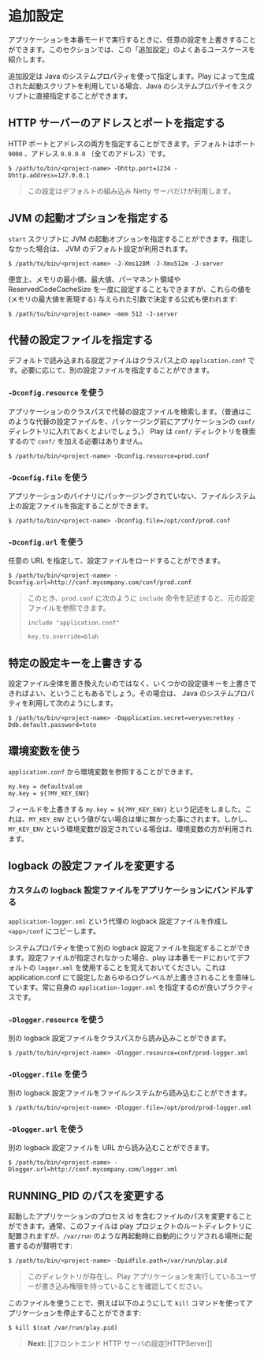 <!-- translated -->
<!--
# Additional configuration
-->
# 追加設定

<!--
When running an application in production mode you can override any configuration. This section covers the more common use cases.
-->
アプリケーションを本番モードで実行するときに、任意の設定を上書きすることができます。このセクションでは、この「追加設定」のよくあるユースケースを紹介します。

<!--
All these additional configurations are specified using Java System properties and can be used directly if you are using one of the start scripts generated by Play.
-->
追加設定は Java のシステムプロパティを使って指定します。Play によって生成された起動スクリプトを利用している場合、Java のシステムプロパテイをスクリプトに直接指定することができます。

<!--
## Specifying the HTTP server address and port
-->
## HTTP サーバーのアドレスとポートを指定する

<!--
You can provide both HTTP port and address. The default is to listen on port `9000` at the `0.0.0.0` address (all addresses).
-->
HTTP ポートとアドレスの両方を指定することができます。デフォルトはポート `9000` 、アドレス `0.0.0.0` （全てのアドレス）です。

```
$ /path/to/bin/<project-name> -Dhttp.port=1234 -Dhttp.address=127.0.0.1
```

<!--
> Note that these configuration are only provided for the default embedded Netty server.
-->
> この設定はデフォルトの組み込み Netty サーバだけが利用します。

<!--
## Specifying additional JVM arguments
-->
## JVM の起動オプションを指定する

<!--
You can specify any JVM arguments to the `start` script. Otherwise the default JVM settings will be used:
-->
`start` スクリプトに JVM の起動オプションを指定することができます。指定しなかった場合は、 JVM のデフォルト設定が利用されます。

```
$ /path/to/bin/<project-name> -J-Xms128M -J-Xmx512m -J-server
```

<!--
As a convenience you can also set memory min, max, permgen and the reserved code cache size in one go; a formula is used to
determine these values given the supplied parameter (which represents maximum memory):
-->
便宜上、メモリの最小値、最大値、パーマネント領域や ReservedCodeCacheSize を一度に設定することもできますが、これらの値を (メモリの最大値を表現する) 与えられた引数で決定する公式も使われます:

```
$ /path/to/bin/<project-name> -mem 512 -J-server
```

<!--
## Specifying alternative configuration file
-->
## 代替の設定ファイルを指定する

<!--
The default is to load the `application.conf` file from the classpath. You can specify an alternative configuration file if needed:
-->
デフォルトで読み込まれる設定ファイルはクラスパス上の `application.conf` です。必要に応じて、別の設定ファイルを指定することができます。

<!--
### Using `-Dconfig.resource`
-->
### `-Dconfig.resource` を使う

<!--
It will search for an alternative configuration file in the application classpath (you usually provide these alternative configuration files into your application `conf/` directory before packaging). Play will look into `conf/` so you don't have to add `conf/`.
-->
アプリケーションのクラスパスで代替の設定ファイルを検索します。（普通はこのような代替の設定ファイルを、パッケージング前にアプリケーションの `conf/` ディレクトリに入れておくとよいでしょう。） Play は `conf/` ディレクトリを検索するので `conf/` を加える必要はありません。

```
$ /path/to/bin/<project-name> -Dconfig.resource=prod.conf
```

<!--
### Using `-Dconfig.file`
-->
### `-Dconfig.file` を使う

<!--
You can also specify another local configuration file not packaged into the application artifacts:
-->
アプリケーションのバイナリにパッケージングされていない、ファイルシステム上の設定ファイルを指定することができます。

```
$ /path/to/bin/<project-name> -Dconfig.file=/opt/conf/prod.conf
```

<!--
### Using `-Dconfig.url`
-->
### `-Dconfig.url` を使う

<!--
You can also specify a configuration file to be loaded from any URL:
-->
任意の URL を指定して、設定ファイルをロードすることができます。

```
$ /path/to/bin/<project-name> -Dconfig.url=http://conf.mycompany.com/conf/prod.conf
```

<!--
> Note that you can always reference the original configuration file in a new `prod.conf` file using the `include` directive, such as:
> -->
> このとき、`prod.conf` に次のように `include` 命令を記述すると、元の設定ファイルを参照できます。
> 
> ```
> include "application.conf"
> 
> key.to.override=blah
> ```

<!--
## Overriding specific configuration keys
-->
## 特定の設定キーを上書きする

<!--
Sometimes you don't want to specify another complete configuration file, but just override a bunch of specific keys. You can do that by specifying then as Java System properties:
-->
設定ファイル全体を置き換えたいのではなく、いくつかの設定値キーを上書きできればよい、ということもあるでしょう。その場合は、 Java のシステムプロパティを利用して次のようにします。

```
$ /path/to/bin/<project-name> -Dapplication.secret=verysecretkey -Ddb.default.password=toto
```

<!--
## Using environment variables
-->
## 環境変数を使う

<!--
You can also reference environment variables from your `application.conf` file:
-->
`application.conf` から環境変数を参照することができます。

```
my.key = defaultvalue
my.key = ${?MY_KEY_ENV}
```

<!--
Here, the override field `my.key = ${?MY_KEY_ENV}` simply vanishes if there's no value for `MY_KEY_ENV`, but if you set an environment variable `MY_KEY_ENV` for example, it would be used.
-->
フィールドを上書きする `my.key = ${?MY_KEY_ENV}` という記述をしました。これは、`MY_KEY_ENV` という値がない場合は単に無かった事にされます。しかし、`MY_KEY_ENV` という環境変数が設定されている場合は、環境変数の方が利用されます。

<!--
## Changing the logback configuration file
-->
## logback の設定ファイルを変更する

<!--
### Bundling a custom logback configuration file with your application
-->
### カスタムの logback 設定ファイルをアプリケーションにバンドルする

<!--
Create an alternative logback config file called `application-logger.xml` and copy that to `<app>/conf`
-->
`application-logger.xml` という代理の logback 設定ファイルを作成し `<app>/conf` にコピーします。

<!--
You can also specify another logback configuration file via a System property. Please note that if the configuration file is not specified then play will use the default `logger.xml` that comes with play in the production mode. This means that any log level settings in application.conf file will be overridden. As a good practice always specify your `application-logger.xml`.
-->
システムプロパティを使って別の logback 設定ファイルを指定することができます。設定ファイルが指定されなかった場合、play は本番モードにおいてデフォルトの `logger.xml` を使用することを覚えておいてください。これは application.conf にて設定したあらゆるログレベルが上書きされることを意味しています。常に自身の `application-logger.xml` を指定するのが良いプラクティスです。

<!--
### Using `-Dlogger.resource`
-->
### `-Dlogger.resource` を使う

<!--
Specify another logback configuration file to be loaded from the classpath:
-->
別の logback 設定ファイルをクラスパスから読み込みことができます。

```
$ /path/to/bin/<project-name> -Dlogger.resource=conf/prod-logger.xml
```

<!--
### Using `-Dlogger.file`
-->
### `-Dlogger.file` を使う

<!--
Specify another logback configuration file to be loaded from the file system:
-->
別の logback 設定ファイルをファイルシステムから読み込むことができます。

```
$ /path/to/bin/<project-name> -Dlogger.file=/opt/prod/prod-logger.xml
```

<!--
### Using `-Dlogger.url`
-->
### `-Dlogger.url` を使う

<!--
Specify another logback configuration file to be loaded from an URL:
-->
別の logback 設定ファイルを URL から読み込むことができます。

```
$ /path/to/bin/<project-name> -Dlogger.url=http://conf.mycompany.com/logger.xml
```

<!--
## Changing the path of RUNNING_PID
-->
## RUNNING_PID のパスを変更する

<!--
It is possible to change the path to the file that contains the process id of the started application. Normally this file is placed in the root directory of your play project, however it is advised that you put it somewhere where it will be automatically cleared on restart, such as `/var/run`:
-->
起動したアプリケーションのプロセス id を含むファイルのパスを変更することができます。通常、このファイルは play プロジェクトのルートディレクトリに配置されますが、`/var/run` のような再起動時に自動的にクリアされる場所に配置するのが賢明です:

```
$ /path/to/bin/<project-name> -Dpidfile.path=/var/run/play.pid
```

<!--
> Make sure that the directory exists and that the user that runs the Play application has write permission for it.
-->
> このディレクトリが存在し、Play アプリケーションを実行しているユーザーが書き込み権限を持っていることを確認してください。

<!--
Using this file, you can stop your application using the `kill` command, for example:
-->
このファイルを使うことで、例えば以下のようにして `kill` コマンドを使ってアプリケーションを停止することができます:

```
$ kill $(cat /var/run/play.pid)
```

<!--
> **Next:** [[Setting up a front end HTTP server|HTTPServer]]
-->
> **Next:** [[フロントエンド HTTP サーバの設定|HTTPServer]]